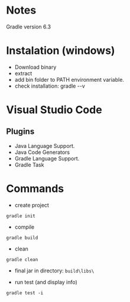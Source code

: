 Notes
=======

Gradle version 6.3

Instalation (windows)
=====================

* Download binary
* extract
* add bin folder to PATH environment variable.
* check installation: gradle --v


Visual Studio Code
===================

## Plugins

* Java Language Support.
* Java Code Generators
* Gradle Language Support.
* Gradle Task


Commands
==========

* create project

```
gradle init
```

* compile

```
gradle build
```

* clean

```
gradle clean
```

* final jar in directory: `build\libs\`

* run test (and display info)

```
gradle test -i
```


